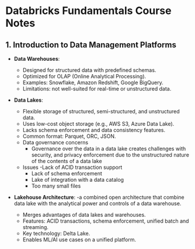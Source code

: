 # Databricks Fundamentals Course Notes

## 1. Introduction to Data Management Platforms

- **Data Warehouses**:
  - Designed for structured data with predefined schemas.
  - Optimized for OLAP (Online Analytical Processing).
  - Examples: Snowflake, Amazon Redshift, Google BigQuery.
  - Limitations: not well-suited for real-time or unstructured data.

- **Data Lakes**:
  - Flexible storage of structured, semi-structured, and unstructured data.
  - Uses low-cost object storage (e.g., AWS S3, Azure Data Lake).
  - Lacks schema enforcement and data consistency features.
  - Common format: Parquet, ORC, JSON.
  - Data governance concerns
    - Governance over the data in a data lake creates challenges with security, and privacy enforcement due to the unstructured nature of the contents of a data lake
  - Issues
    -Lack of ACID transaction support
    - Lack of schema enforcement
    - Lake of integration with a data catalog
    - Too many small files
- **Lakehouse Architecture**:
  -a combined open architecture that combine data lake with the analytical power and controls of a data warehouse.
  - Merges advantages of data lakes and warehouses.
  - Features: ACID transactions, schema enforcement, unified batch and streaming.
  - Key technology: Delta Lake.
  - Enables ML/AI use cases on a unified platform.
